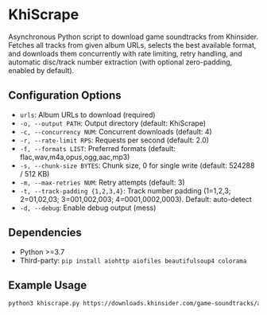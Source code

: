# KhiScrape
Asynchronous Python script to download game soundtracks from Khinsider.
Fetches all tracks from given album URLs, selects the best available format, and downloads them concurrently with rate limiting, retry handling, and automatic disc/track number extraction (with optional zero-padding, enabled by default).

## Configuration Options
- `urls`: Album URLs to download (required)
- `-o, --output PATH`: Output directory (default: KhiScrape)
- `-c, --concurrency NUM`: Concurrent downloads (default: 4)
- `-r, --rate-limit RPS`: Requests per second (default: 2.0)
- `-f, --formats LIST`: Preferred formats (default: flac,wav,m4a,opus,ogg,aac,mp3)
- `-s, --chunk-size BYTES`: Chunk size, 0 for single write (default: 524288 / 512 KB)
- `-m, --max-retries NUM`: Retry attempts (default: 3)
- `-t, --track-padding {1,2,3,4}`: Track number padding (1=1,2,3; 2=01,02,03; 3=001,002,003; 4=0001,0002,0003). Default: auto-detect
- `-d, --debug`: Enable debug output (mess)

## Dependencies
- Python >=3.7
- Third-party: `pip install aiohttp aiofiles beautifulsoup4 colorama`

## Example Usage
```sh
python3 khiscrape.py https://downloads.khinsider.com/game-soundtracks/album/mario-kart-8-full-gamerip
```
